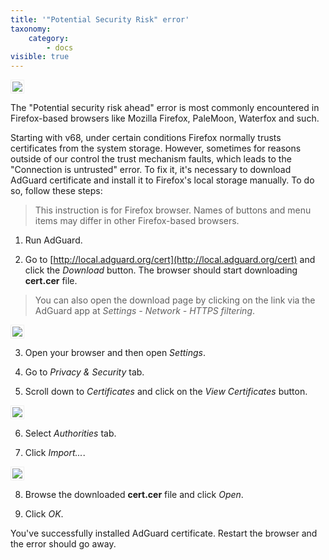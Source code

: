 ```yaml
---
title: '"Potential Security Risk" error'
taxonomy:
    category:
        - docs
visible: true
---
```


<img src="https://cdn.adguard.com/public/Adguard/kb/en/certificate/cert_error_en.png" style="border: 1px solid #efefef; padding: 2px; max-width: 700px;" />

The "Potential security risk ahead" error is most commonly encountered in Firefox-based browsers like Mozilla Firefox, PaleMoon, Waterfox and such.

Starting with v68, under certain conditions Firefox normally trusts certificates from the system storage. However, sometimes for reasons outside of our control the trust mechanism faults, which leads to the "Connection is untrusted" error. To fix it, it's necessary to download AdGuard certificate and install it to Firefox's local storage manually. To do so, follow these steps:

>This instruction is for Firefox browser. Names of buttons and menu items may differ in other Firefox-based browsers.

1) Run AdGuard.

2) Go to [http://local.adguard.org/cert](http://local.adguard.org/cert) and click the *Download* button. The browser should start downloading **cert.cer** file.

>You can also open the download page by clicking on the link via the AdGuard app at *Settings - Network - HTTPS filtering*.

<img src="https://cdn.adguard.com/public/Adguard/kb/en/certificate/cert_win_en.png" style="border: 1px solid #efefef; padding: 2px; max-width: 500px;" />

3) Open your browser and then open *Settings*.

4) Go to *Privacy & Security* tab.

5) Scroll down to *Certificates* and click on the *View Certificates* button.

<img src="https://cdn.adguard.com/public/Adguard/kb/en/certificate/cert_import_en.png" style="border: 1px solid #efefef; padding: 2px; max-width: 500px;" />

6) Select *Authorities* tab.

7) Click *Import...*.

<img src="https://cdn.adguard.com/public/Adguard/kb/en/certificate/cert_settings_en.png" style="border: 1px solid #efefef; padding: 2px; max-width: 700px;" />

8) Browse the downloaded **cert.cer** file and click *Open*.

9) Click *OK*.

You've successfully installed AdGuard certificate. Restart the browser and the error should go away.
